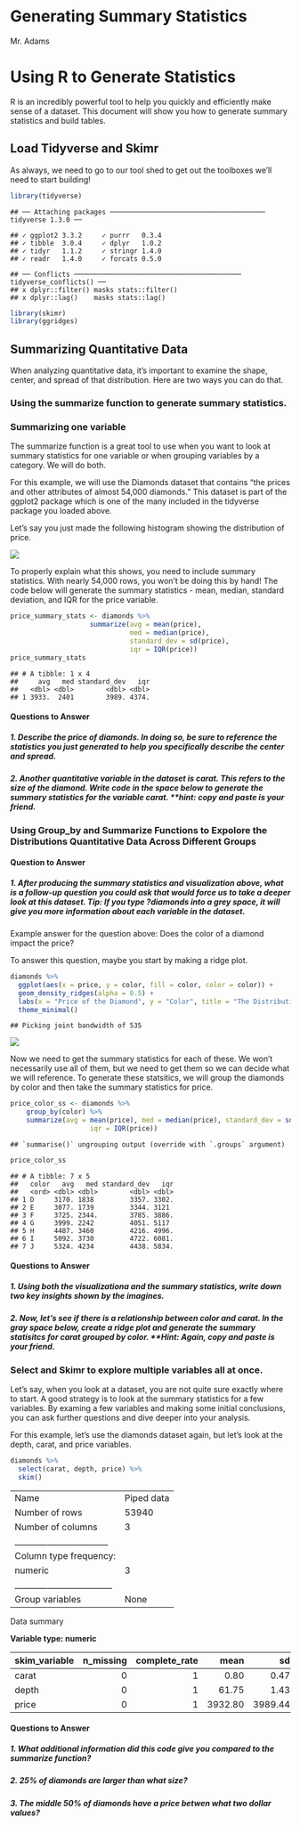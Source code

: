 Generating Summary Statistics
================
Mr. Adams

# Using R to Generate Statistics

R is an incredibly powerful tool to help you quickly and efficiently
make sense of a dataset. This document will show you how to generate
summary statistics and build tables.

## Load Tidyverse and Skimr

As always, we need to go to our tool shed to get out the toolboxes we’ll
need to start building\!

``` r
library(tidyverse)
```

    ## ── Attaching packages ─────────────────────────────────────── tidyverse 1.3.0 ──

    ## ✓ ggplot2 3.3.2     ✓ purrr   0.3.4
    ## ✓ tibble  3.0.4     ✓ dplyr   1.0.2
    ## ✓ tidyr   1.1.2     ✓ stringr 1.4.0
    ## ✓ readr   1.4.0     ✓ forcats 0.5.0

    ## ── Conflicts ────────────────────────────────────────── tidyverse_conflicts() ──
    ## x dplyr::filter() masks stats::filter()
    ## x dplyr::lag()    masks stats::lag()

``` r
library(skimr)
library(ggridges)
```

## Summarizing Quantitative Data

When analyzing quantitative data, it’s important to examine the shape,
center, and spread of that distribution. Here are two ways you can do
that.

### Using the summarize function to generate summary statistics.

### Summarizing one variable

The summarize function is a great tool to use when you want to look at
summary statistics for one variable or when grouping variables by a
category. We will do both.

For this example, we will use the Diamonds dataset that contains “the
prices and other attributes of almost 54,000 diamonds.” This dataset is
part of the ggplot2 package which is one of the many included in the
tidyverse package you loaded above.

Let’s say you just made the following histogram showing the distribution
of price.

![](Generating-Summary-Statistics_files/figure-gfm/price%20density%20curve,%20-1.png)<!-- -->

To properly explain what this shows, you need to include summary
statistics. With nearly 54,000 rows, you won’t be doing this by hand\!
The code below will generate the summary statistics - mean, median,
standard deviation, and IQR for the price variable.

``` r
price_summary_stats <- diamonds %>%
                    summarize(avg = mean(price), 
                              med = median(price), 
                              standard_dev = sd(price), 
                              iqr = IQR(price))
price_summary_stats
```

    ## # A tibble: 1 x 4
    ##     avg   med standard_dev   iqr
    ##   <dbl> <dbl>        <dbl> <dbl>
    ## 1 3933.  2401        3989. 4374.

#### Questions to Answer

##### 1\. Describe the price of diamonds. In doing so, be sure to reference the statistics you just generated to help you specifically describe the center and spread.

##### 2\. Another quantitative variable in the dataset is carat. This refers to the size of the diamond. Write code in the space below to generate the summary statistics for the variable carat. \*\*hint: copy and paste is your friend.

### Using Group\_by and Summarize Functions to Expolore the Distributions Quantitative Data Across Different Groups

#### Question to Answer

##### 1\. After producing the summary statistics and visualization above, what is a follow-up question you could ask that would force us to take a deeper look at this dataset. Tip: If you type ?diamonds into a grey space, it will give you more information about each variable in the dataset.

Example answer for the question above: Does the color of a diamond
impact the price?

To answer this question, maybe you start by making a ridge plot.

``` r
diamonds %>%
  ggplot(aes(x = price, y = color, fill = color, color = color)) +
  geom_density_ridges(alpha = 0.5) +
  labs(x = "Price of the Diamond", y = "Color", title = "The Distribution of Diamond Prices by Color") +
  theme_minimal()
```

    ## Picking joint bandwidth of 535

![](Generating-Summary-Statistics_files/figure-gfm/price%20color%20ridge%20plot-1.png)<!-- -->

Now we need to get the summary statistics for each of these. We won’t
necessarily use all of them, but we need to get them so we can decide
what we will reference. To generate these statsitics, we will group the
diamonds by color and then take the summary statistics for price.

``` r
price_color_ss <- diamonds %>%
    group_by(color) %>%
    summarize(avg = mean(price), med = median(price), standard_dev = sd(price), 
                    iqr = IQR(price))
```

    ## `summarise()` ungrouping output (override with `.groups` argument)

``` r
price_color_ss
```

    ## # A tibble: 7 x 5
    ##   color   avg   med standard_dev   iqr
    ##   <ord> <dbl> <dbl>        <dbl> <dbl>
    ## 1 D     3170. 1838         3357. 3302.
    ## 2 E     3077. 1739         3344. 3121 
    ## 3 F     3725. 2344.        3785. 3886.
    ## 4 G     3999. 2242         4051. 5117 
    ## 5 H     4487. 3460         4216. 4996.
    ## 6 I     5092. 3730         4722. 6081.
    ## 7 J     5324. 4234         4438. 5834.

#### Questions to Answer

##### 1\. Using both the visualizationa and the summary statistics, write down two key insights shown by the imagines.

##### 2\. Now, let’s see if there is a relationship between color and carat. In the gray space below, create a ridge plot and generate the summary statisitcs for carat grouped by color. \*\*Hint: Again, copy and paste is your friend.

### Select and Skimr to explore multiple variables all at once.

Let’s say, when you look at a dataset, you are not quite sure exactly
where to start. A good strategy is to look at the summary statistics for
a few variables. By examing a few variables and making some initial
conclusions, you can ask further questions and dive deeper into your
analysis.

For this example, let’s use the diamonds dataset again, but let’s look
at the depth, carat, and price variables.

``` r
diamonds %>%
  select(carat, depth, price) %>%
  skim()
```

|                                                  |            |
| :----------------------------------------------- | :--------- |
| Name                                             | Piped data |
| Number of rows                                   | 53940      |
| Number of columns                                | 3          |
| \_\_\_\_\_\_\_\_\_\_\_\_\_\_\_\_\_\_\_\_\_\_\_   |            |
| Column type frequency:                           |            |
| numeric                                          | 3          |
| \_\_\_\_\_\_\_\_\_\_\_\_\_\_\_\_\_\_\_\_\_\_\_\_ |            |
| Group variables                                  | None       |

Data summary

**Variable type: numeric**

| skim\_variable | n\_missing | complete\_rate |    mean |      sd |    p0 |   p25 |    p50 |     p75 |     p100 | hist  |
| :------------- | ---------: | -------------: | ------: | ------: | ----: | ----: | -----: | ------: | -------: | :---- |
| carat          |          0 |              1 |    0.80 |    0.47 |   0.2 |   0.4 |    0.7 |    1.04 |     5.01 | ▇▂▁▁▁ |
| depth          |          0 |              1 |   61.75 |    1.43 |  43.0 |  61.0 |   61.8 |   62.50 |    79.00 | ▁▁▇▁▁ |
| price          |          0 |              1 | 3932.80 | 3989.44 | 326.0 | 950.0 | 2401.0 | 5324.25 | 18823.00 | ▇▂▁▁▁ |

#### Questions to Answer

##### 1\. What additional information did this code give you compared to the summarize function?

##### 2\. 25% of diamonds are larger than what size?

##### 3\. The middle 50% of diamonds have a price betwen what two dollar values?
